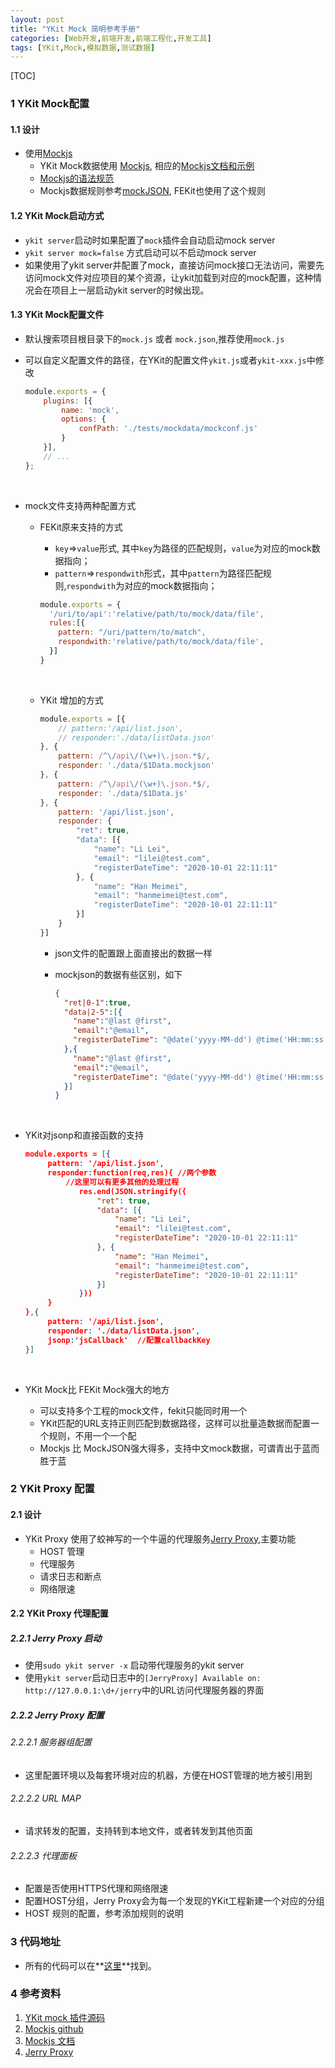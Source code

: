 ```yaml
---
layout: post
title: "YKit Mock 简明参考手册"
categories: [Web开发,前端开发,前端工程化,开发工具]
tags: [YKit,Mock,模拟数据,测试数据]
---
```


[TOC]

### 1 YKit Mock配置

#### 1.1 设计

+ 使用[Mockjs](https://github.com/nuysoft/Mock)
  + YKit Mock数据使用 [Mockjs](https://github.com/nuysoft/Mock), 相应的[Mockjs文档和示例](http://mockjs.com/)
  + [Mockjs的语法规范](https://github.com/nuysoft/Mock/wiki/Syntax-Specification)
  + Mockjs数据规则参考[mockJSON](https://github.com/mennovanslooten/mockJSON), FEKit也使用了这个规则

#### 1.2 YKit Mock启动方式

+ `ykit server`启动时如果配置了`mock`插件会自动启动mock server
+ `ykit server mock=false` 方式启动可以不启动mock server
+ 如果使用了ykit server并配置了mock，直接访问mock接口无法访问，需要先访问mock文件对应项目的某个资源，让ykit加载到对应的mock配置，这种情况会在项目上一层启动ykit server的时候出现。



#### 1.3 YKit Mock配置文件

+ 默认搜索项目根目录下的`mock.js` 或者 `mock.json`,推荐使用`mock.js`

+ 可以自定义配置文件的路径，在YKit的配置文件`ykit.js`或者`ykit-xxx.js`中修改

    ```javascript
    module.exports = {
        plugins: [{
            name: 'mock',
            options: {
                confPath: './tests/mockdata/mockconf.js'
            }
        }],
        // ...
    };
    ```

  ​

+ mock文件支持两种配置方式

  + FEKit原来支持的方式

    - `key`=>`value`形式, 其中`key`为路径的匹配规则，`value`为对应的mock数据指向；
    - `pattern`=>`respondwith`形式，其中`pattern`为路径匹配规则,`respondwith`为对应的mock数据指向；

    ```javascript
    module.exports = {
      '/uri/to/api':'relative/path/to/mock/data/file',
      rules:[{
        pattern: "/uri/pattern/to/match",
        respondwith:'relative/path/to/mock/data/file',
      }]
    }
    ```

    ​

  + YKit 增加的方式

    ```javascript
    module.exports = [{
        // pattern:'/api/list.json',
        // responder:'./data/listData.json'
    }, {
        pattern: /^\/api\/(\w+)\.json.*$/,
        responder: './data/$1Data.mockjson'
    }, {
        pattern: /^\/api\/(\w+)\.json.*$/,
        responder: './data/$1Data.js'
    }, {
        pattern: '/api/list.json',
        responder: {
            "ret": true,
            "data": [{
                "name": "Li Lei",
                "email": "lilei@test.com",
                "registerDateTime": "2020-10-01 22:11:11"
            }, {
                "name": "Han Meimei",
                "email": "hanmeimei@test.com",
                "registerDateTime": "2020-10-01 22:11:11"
            }]
        }
    }]
    ```

    + json文件的配置跟上面直接出的数据一样

    + mockjson的数据有些区别，如下

        ```json
        {
          "ret|0-1":true,
          "data|2-5":[{
            "name":"@last @first",
            "email":"@email",
            "registerDateTime": "@date('yyyy-MM-dd') @time('HH:mm:ss')"
          },{
            "name":"@last @first",
            "email":"@email",
            "registerDateTime": "@date('yyyy-MM-dd') @time('HH:mm:ss')"
          }]
        }
        ```

      ​

+ YKit对jsonp和直接函数的支持

    ```json
    module.exports = [{
         pattern: '/api/list.json',
         responder:function(req,res){ //两个参数
             //这里可以有更多其他的处理过程
                res.end(JSON.stringify({
                    "ret": true,
                    "data": [{
                        "name": "Li Lei",
                        "email": "lilei@test.com",
                        "registerDateTime": "2020-10-01 22:11:11"
                    }, {
                        "name": "Han Meimei",
                        "email": "hanmeimei@test.com",
                        "registerDateTime": "2020-10-01 22:11:11"
                    }]
                }))
         }
    },{
         pattern: '/api/list.json',
         responder: './data/listData.json',
         jsonp:'jsCallback'  //配置callbackKey
    }]
    ```

  ​


+ YKit Mock比 FEKit Mock强大的地方
  + 可以支持多个工程的mock文件，fekit只能同时用一个
  + YKit匹配的URL支持正则匹配到数据路径，这样可以批量造数据而配置一个规则，不用一个一个配
  + Mockjs 比 MockJSON强大得多，支持中文mock数据，可谓青出于蓝而胜于蓝



### 2 YKit Proxy 配置

#### 2.1 设计

+ YKit Proxy 使用了蛟神写的一个牛逼的代理服务[Jerry Proxy](https://github.com/Ellery0924/Jerry),主要功能
  + HOST 管理
  + 代理服务
  + 请求日志和断点
  + 网络限速

#### 2.2 YKit Proxy 代理配置

##### 2.2.1 Jerry Proxy 启动

+ 使用`sudo ykit server -x` 启动带代理服务的ykit server
+ 使用`ykit server`启动日志中的`[JerryProxy] Available on: http://127.0.0.1:\d+/jerry`中的URL访问代理服务器的界面

##### 2.2.2 Jerry Proxy 配置

###### 2.2.2.1 服务器组配置

+ 这里配置环境以及每套环境对应的机器，方便在HOST管理的地方被引用到

###### 2.2.2.2 URL MAP

+ 请求转发的配置，支持转到本地文件，或者转发到其他页面

###### 2.2.2.3 代理面板

+ 配置是否使用HTTPS代理和网络限速
+ 配置HOST分组，Jerry Proxy会为每一个发现的YKit工程新建一个对应的分组
+ HOST 规则的配置，参考添加规则的说明



### 3 代码地址

+ 所有的代码可以在**[这里](https://github.com/rawbin-/ykit-demos)**找到。

### 4 参考资料

1. [YKit mock 插件源码](https://github.com/roscoe054/ykit-config-mock)
2. [Mockjs github](https://github.com/nuysoft/Mock)
3. [Mockjs 文档](http://mockjs.com/)
4. [Jerry Proxy](https://github.com/Ellery0924/Jerry)

